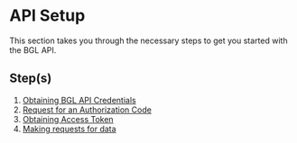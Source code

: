 # API Setup

This section takes you through the necessary steps to get you started with the BGL API.


**Step(s)**
---
1.  [Obtaining BGL API Credentials](../getting_started/obtaining_bgl_api_credentials.md)
2.  [Request for an Authorization Code](../getting_started/request_for_an_authorization_code.md)
3.  [Obtaining Access Token](../getting_started/obtaining_request_token.md)
4.  [Making requests for data](../getting_started/making_requests_for_data.md)
